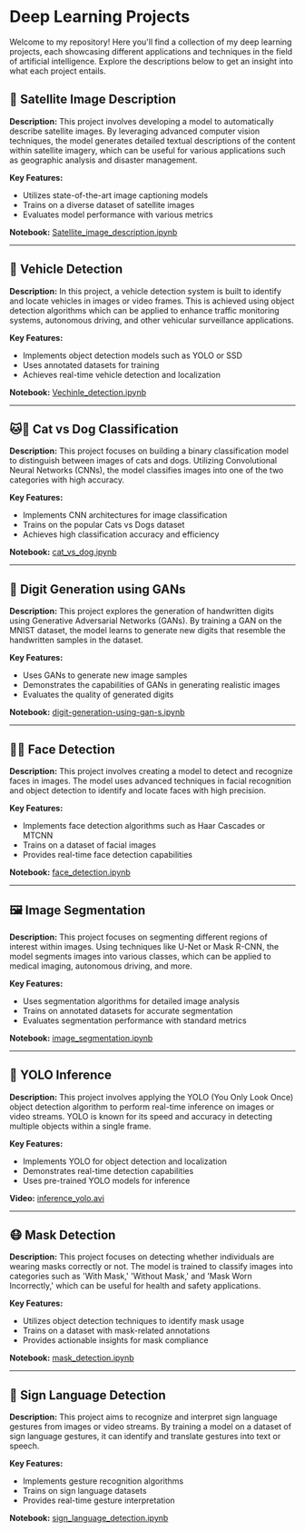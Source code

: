 # Deep Learning Projects

Welcome to my repository! Here you'll find a collection of my deep learning projects, each showcasing different applications and techniques in the field of artificial intelligence. Explore the descriptions below to get an insight into what each project entails.

## 🚀 **Satellite Image Description**
**Description:** This project involves developing a model to automatically describe satellite images. By leveraging advanced computer vision techniques, the model generates detailed textual descriptions of the content within satellite imagery, which can be useful for various applications such as geographic analysis and disaster management.

**Key Features:**
- Utilizes state-of-the-art image captioning models
- Trains on a diverse dataset of satellite images
- Evaluates model performance with various metrics

**Notebook:** [Satellite_image_description.ipynb](Satellite_image_description.ipynb)

---

## 🚗 **Vehicle Detection**
**Description:** In this project, a vehicle detection system is built to identify and locate vehicles in images or video frames. This is achieved using object detection algorithms which can be applied to enhance traffic monitoring systems, autonomous driving, and other vehicular surveillance applications.

**Key Features:**
- Implements object detection models such as YOLO or SSD
- Uses annotated datasets for training
- Achieves real-time vehicle detection and localization

**Notebook:** [Vechinle_detection.ipynb](Vechinle_detection.ipynb)

---

## 🐱🐶 **Cat vs Dog Classification**
**Description:** This project focuses on building a binary classification model to distinguish between images of cats and dogs. Utilizing Convolutional Neural Networks (CNNs), the model classifies images into one of the two categories with high accuracy.

**Key Features:**
- Implements CNN architectures for image classification
- Trains on the popular Cats vs Dogs dataset
- Achieves high classification accuracy and efficiency

**Notebook:** [cat_vs_dog.ipynb](cat_vs_dog.ipynb)

---

## 🎨 **Digit Generation using GANs**
**Description:** This project explores the generation of handwritten digits using Generative Adversarial Networks (GANs). By training a GAN on the MNIST dataset, the model learns to generate new digits that resemble the handwritten samples in the dataset.

**Key Features:**
- Uses GANs to generate new image samples
- Demonstrates the capabilities of GANs in generating realistic images
- Evaluates the quality of generated digits

**Notebook:** [digit-generation-using-gan-s.ipynb](digit-generation-using-gan-s.ipynb)

---

## 🧑‍🔬 **Face Detection**
**Description:** This project involves creating a model to detect and recognize faces in images. The model uses advanced techniques in facial recognition and object detection to identify and locate faces with high precision.

**Key Features:**
- Implements face detection algorithms such as Haar Cascades or MTCNN
- Trains on a dataset of facial images
- Provides real-time face detection capabilities

**Notebook:** [face_detection.ipynb](face_detection.ipynb)

---

## 🖼️ **Image Segmentation**
**Description:** This project focuses on segmenting different regions of interest within images. Using techniques like U-Net or Mask R-CNN, the model segments images into various classes, which can be applied to medical imaging, autonomous driving, and more.

**Key Features:**
- Uses segmentation algorithms for detailed image analysis
- Trains on annotated datasets for accurate segmentation
- Evaluates segmentation performance with standard metrics

**Notebook:** [image_segmentation.ipynb](image_segmentation.ipynb)

---

## 🚀 **YOLO Inference**
**Description:** This project involves applying the YOLO (You Only Look Once) object detection algorithm to perform real-time inference on images or video streams. YOLO is known for its speed and accuracy in detecting multiple objects within a single frame.

**Key Features:**
- Implements YOLO for object detection and localization
- Demonstrates real-time detection capabilities
- Uses pre-trained YOLO models for inference

**Video:** [inference_yolo.avi](inference_yolo.avi)

---

## 😷 **Mask Detection**
**Description:** This project focuses on detecting whether individuals are wearing masks correctly or not. The model is trained to classify images into categories such as 'With Mask,' 'Without Mask,' and 'Mask Worn Incorrectly,' which can be useful for health and safety applications.

**Key Features:**
- Utilizes object detection techniques to identify mask usage
- Trains on a dataset with mask-related annotations
- Provides actionable insights for mask compliance

**Notebook:** [mask_detection.ipynb](mask_detection.ipynb)

---

## 🤟 **Sign Language Detection**
**Description:** This project aims to recognize and interpret sign language gestures from images or video streams. By training a model on a dataset of sign language gestures, it can identify and translate gestures into text or speech.

**Key Features:**
- Implements gesture recognition algorithms
- Trains on sign language datasets
- Provides real-time gesture interpretation

**Notebook:** [sign_language_detection.ipynb](sign_language_detection.ipynb)
